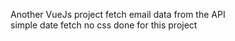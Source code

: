  Another VueJs project
 fetch email data from the API      
 simple date fetch  no css done for this project                                        
